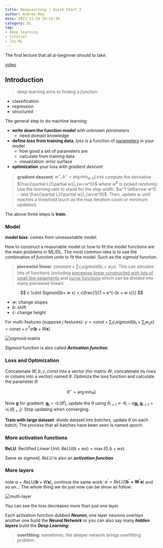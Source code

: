 ```yaml
---
title: DeepLearning | Quick Start I
author: Andrew-Rey
date: 2023-11-24 10:54:38
category: DL
tag:
- deep learning
- tutorial
- lhy-ML
---
```


The first lecture that all ai-beginner should to take.

[video](https://www.bilibili.com/video/BV1Wv411h7kN/?p=3&spm_id_from=pageDriver&vd_source=698de1256a0048d0fd59d2f1bc3e109b)

<!--more-->

## Introduction

> deep learning aims to finding a *function*.

- classification
- regression
- structured

The general step to do machine learning:

- **write down the function model** *with unknown parameters*
  - need *domain knowledge*
- **define *loss* from training data**, *loss* is a function of <u>parameters</u> in your model
  - how good a set of parameters are
  - calculate from training data
  - visuaization: error surface
- **optimization** your loss with *gradient descent*

> **gradient descent**:
> $w^{\star}, b^{\star}=\arg\min_{w,b} Loss$ compute the derivative $\frac{\partial L}{\partial w}|_{w=w^0}$ where $w^0$ is picked randomly.
> Use the *learning rate* to stand for the step width: $w^1 \leftarrow w^0 - \eta \frac{\partial L}{\partial w}|_{w=w^0}$. Then, update $w$ until reaches a threshold (such as the max iteration count or minimum updation)

The above three steps is **train**.

### Model

**model bias**: comes from unreasonable model.

How to construct a reasonable model or how to fit the model functions are the main problems in ML/DL. The most common idea is to use the combination of *function units* to fit the model. Such as the *sigmoid* function.

> **piecewise linear**: $constant + \sum c_i sigmoid(b_i + w_i x)$. This can simulate lots of functions (including <u>piecewise linear constructed with lots of small line segements</u> and <u>curve functions</u> which can be divided into many piecewise linear)

$$
c \cdot Sigmoid(b+ w x) = c\frac{1}{1 + e^{-(b + w x)}}
$$

- $w$: change slopes
- $b$: shift
- $c$: change height

For multi-features (suppose $j$ festures): $y = const + \sum_i c_i sigmoid(b_i + \sum_j w_{ij} x) = const + c^T \sigma(\mathbf{b} + W \mathbf{x})$

![sigmoid-matrix](image-2.png)

*Sigmoid* function is also called ***Activation function***.

### Loss and Optimization

Concatenate $W, b, c, const$ into a vector (for matrix $W$, concatenate its rows or colums into a vector) named $\theta$. Optimiza the loss function and calculate the parameter $\theta$:

$$
\theta^{\star} = \arg\min_{\theta} L
$$

Note $\mathbf{g}$ for gradient: $\mathbf{g_i} = \triangledown L(\theta^i)$, update the $\theta$ using $\theta_{i+1} \leftarrow \theta_i - \eta \mathbf{g_i}, \mathbf{g}_{i+1}=\triangledown L(\theta_{i+1})$. Stop updating when converging.

**Train with large dataset**: divide dataset into *batches*, update $\theta$ on each batch; The process that all batches have been seen is named *epoch*.

### More activation functions

**ReLU**: Rectified Linear Unit: $ReLU(b + w x) = \max(0, b + w x)$

Same as *sigmoid*, *ReLU* is also an ***activation function***

### More layers

note $a = ReLU(\mathbf{b}+W \mathbf{x})$, continue the same work: $a^{\prime} = ReLU(\mathbf{b^{\prime} + W^{\prime}\mathbf{a}})$ and so on... The whole thing we do just now can be show as follow:

![multi-layer](image-1.png)

You can see the loss decreases more than just one layer.

Each activation function dubbed ***Neuron***, one layer neurons overlays another one build the ***Neural Network*** or you can also say many ***hidden layers*** build the ***Deep Learning***.

> **overfitting**: sometimes, the deeper network brings overfitting problem.